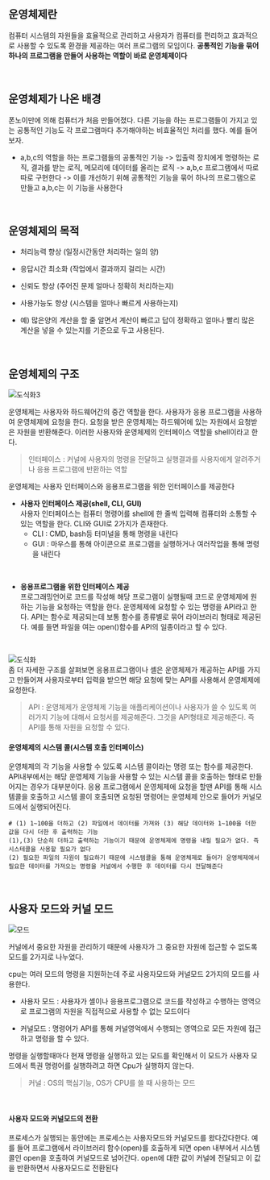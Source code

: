 ## 운영체제란
컴퓨터 시스템의 자원들을 효율적으로 관리하고 사용자가 컴퓨터를 편리하고 효과적으로 사용할 수 있도록 환경을 제공하는 여러 프로그램의 모임이다. __공통적인 기능을 묶어 하나의 프로그램을 만들어 사용하는 역할이 바로 운영체제이다__ 

<br>

## 운영체제가 나온 배경
폰노이만에 의해 컴퓨터가 처음 만들어졌다. 다른 기능을 하는 프로그램들이 가지고 있는 공통적인 기능도 각 프로그램마다 추가해야하는 비효율적인 처리를 했다. 예를 들어보자.      
- a,b,c의 역할을 하는 프로그램들의 공통적인 기능 -> 입출력 장치에게 명령하는 로직, 결과를 받는 로직, 메모리에 데이터를 올리는 로직  -> a,b,c 프로그램에서 따로따로 구현한다 -> 이를 개선하기 위해 공통적인 기능을 묶어 하나의 프로그램으로 만들고 a,b,c는 이 기능을 사용한다  
<br>

## 운영체제의 목적
- 처리능력 향상 (일정시간동안 처리하는 일의 양)   
 
- 응답시간 최소화 (작업에서 결과까지 걸리는 시간)

- 신뢰도 향상 (주어진 문제 얼마나 정확히 처리하는지)   

- 사용가능도 향상 (시스템을 얼마나 빠르게 사용하는지)   

- 예) 많은양의 계산을 할 줄 알면서 계산이 빠르고 답이 정확하고 얼마나 빨리 많은 계산을 넣을 수 있는지를 기준으로 두고 사용된다.

<br>

## 운영체제의 구조
![도식화3](https://user-images.githubusercontent.com/64240637/120246718-09d43e00-c2ac-11eb-8814-f794d2c9f53e.png)
 
 운영체제는 사용자와 하드웨어간의 중간 역할을 한다. 사용자가 응용 프로그램을 사용하여 운영체제에 요청을 한다. 요청을 받은 운영체제는 하드웨어에 있는 자원에서 요청받은 자원을 반환해준다. 이러한 사용자와 운영체제의 인터페이스 역할을 shell이라고 한다.    
 > 인터페이스 : 커널에 사용자의 명령을 전달하고 실행결과를 사용자에게 알려주거나 응용 프로그램에 반환하는 역할     
 
운영체제는 사용자 인터페이스와 응용프로그램을 위한 인터페이스를 제공한다     
- __사용자 인터페이스 제공(shell, CLI, GUI)__     
사용자 인터페이스는 컴퓨터 명령어를 shell에 한 줄씩 입력해 컴퓨터와 소통할 수 있는 역할을 한다. CLI와 GUI로 2가지가 존재한다. 
  - CLI : CMD, bash등 터미널을 통해 명령을 내린다
  - GUI : 마우스를 통해 아이콘으로 프로그램을 실행하거나 여러작업을 통해 명령을 내린다    

<br>

- __응용프로그램을 위한 인터페이스 제공__    
프로그래밍언어로 코드를 작성해 해당 프로그램이 실행될때 코드로 운영체제에 원하는 기능을 요청하는 역할을 한다. 운영체제에 요청할 수 있는 명령을 API라고 한다. API는 함수로 제공되는데 보통 함수를 종류별로 묶어 라이브러리 형태로 제공된다. 예를 들면 파일을 여는 open()함수를 API의 일종이라고 할 수 있다.    

<br>

![도식화](https://user-images.githubusercontent.com/64240637/120247656-3d649780-c2af-11eb-9a12-d027b61520a3.png)    
좀 더 자세한 구조를 살펴보면 응용프로그램이나 셸은 운영체제가 제공하는 API를 가지고 만들어져 사용자로부터 입력을 받으면 해당 요청에 맞는 API를 사용해서 운영체제에 요청한다. 

> API : 운영체제가 운영체제 기능을 애플리케이션이나 사용자가 쓸 수 있도록 여러가지 기능에 대해서 요청서를 제공해준다. 그것을 API형태로 제공해준다. 즉 API를 통해 자원을 요청할 수 있다.    

#### 운영체제의 시스템 콜(시스템 호출 인터페이스)
운영체제의 각 기능을 사용할 수 있도록 시스템 콜이라는 명령 또는 함수를 제공한다. API내부에서는 해당 운영체제 기능을 사용할 수 있는 시스템 콜을 호출하는 형태로 만들어지는 경우가 대부분이다. 응용 프로그램에서 운영체제에 요청을 할땐 API를 통해 시스템콜을 호출하고 시스템 콜이 호출되면 요청된 명령어는 운영체제 안으로 들어가 커널모드에서 실행되어진다.   
```
# (1) 1~100을 더하고 (2) 파일에서 데이터를 가져와 (3) 해당 데이터와 1~100을 더한 값을 다시 더한 후 출력하는 기능
(1),(3) 단순히 더하고 출력하는 기능이기 때문에 운영체제에 명령을 내릴 필요가 없다. 즉 시스테콜을 사용할 필요가 없다
(2) 필요한 파일의 자원이 필요하기 때문에 시스템콜을 통해 운영체제로 들어가 운영체제에서 필요한 데이터를 가져오는 명령을 커널에서 수행한 후 데이터를 다시 전달해준다
```
<br>

## 사용자 모드와 커널 모드
![모드](https://user-images.githubusercontent.com/64240637/120248520-823dfd80-c2b2-11eb-8f97-9efee5045761.png)

커널에서 중요한 자원을 관리하기 때문에 사용자가 그 중요한 자원에 접근할 수 없도록 모드를 2가지로 나누었다. 

cpu는 여러 모드의 명령을 지원하는데 주로 사용자모드와 커널모드 2가지의 모드를 사용한다. 
- 사용자 모드 : 사용자가 셸이나 응용프로그램으로 코드를 작성하고 수행하는 영역으로 프로그램의 자원을 직접적으로 사용할 수 없는 모드이다   
  
- 커널모드 : 명령어가 API를 통해 커널영억에서 수행되는 영역으로 모든 자원에 접근하고 명령을 할 수 있다.     

명령을 실행할때마다 현재 명령을 실행하고 있는 모드를 확인해서 이 모드가 사용자 모드에서 특권 명령어를 실행하려고 하면 Cpu가 실행하지 않는다.

> 커널 : OS의 핵심기능, OS가 CPU를 쓸 때 사용하는 모드

<br>

#### 사용자 모드와 커널모드의 전환
프로세스가 실행되는 동안에는 프로세스는 사용자모드와 커널모드를 왔다갔다한다. 예를 들어 프로그램에서 라이브러리 함수(open)를 호출하게 되면 open 내부에서 시스템 콜인 open을 호출하여 커널모드로 넘어간다. open에 대한 값이 커널에 전달되고 이 값을 반환하면서 사용자모드로 전환된다
